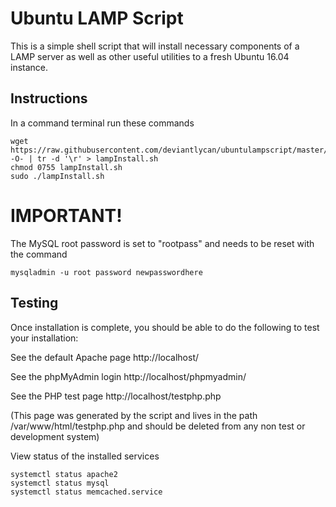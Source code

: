 # Ubuntu LAMP Script

This is a simple shell script that will install necessary components of a LAMP server as well as other useful utilities to a fresh Ubuntu 16.04 instance.

## Instructions
In a command terminal run these commands

    wget https://raw.githubusercontent.com/deviantlycan/ubuntulampscript/master/lampInstall.sh -O- | tr -d '\r' > lampInstall.sh
    chmod 0755 lampInstall.sh
    sudo ./lampInstall.sh

# IMPORTANT!
The MySQL root password is set to "rootpass" and needs to be reset with the command

    mysqladmin -u root password newpasswordhere

## Testing
Once installation is complete, you should be able to do the following to test your installation:

See the default Apache page
http://localhost/

See the phpMyAdmin login
http://localhost/phpmyadmin/

See the PHP test page
http://localhost/testphp.php

(This page was generated by the script and lives in the path /var/www/html/testphp.php and should be deleted from any non test or development system)

View status of the installed services

    systemctl status apache2
    systemctl status mysql
    systemctl status memcached.service

